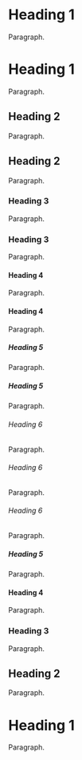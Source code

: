 # Heading 1

Paragraph.

# Heading 1

Paragraph.

## Heading 2

Paragraph.

## Heading 2

Paragraph.

### Heading 3

Paragraph.

### Heading 3

Paragraph.

#### Heading 4

Paragraph.

#### Heading 4

Paragraph.

##### Heading 5

Paragraph.

##### Heading 5

Paragraph.

###### Heading 6

Paragraph.

###### Heading 6

Paragraph.

###### Heading 6

Paragraph.

##### Heading 5

Paragraph.

#### Heading 4

Paragraph.

### Heading 3

Paragraph.

## Heading 2

Paragraph.

# Heading 1

Paragraph.
